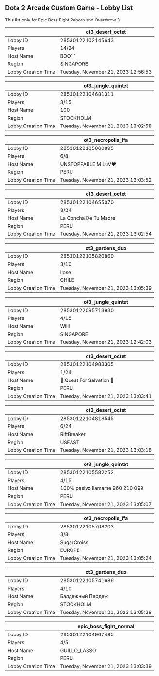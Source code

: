 ## Dota 2 Arcade Custom Game - Lobby List

This list only for Epic Boss Fight Reborn and Overthrow 3

|  | ot3_desert_octet |
| ------ | ------ |
| Lobby ID | 28530122102145643 |
| Players | 14/24 |
| Host Name | BOO``` |
| Region | SINGAPORE |
| Lobby Creation Time | Tuesday, November 21, 2023 12:56:53 |


|  | ot3_jungle_quintet |
| ------ | ------ |
| Lobby ID | 28530122104681311 |
| Players | 3/15 |
| Host Name | 100 |
| Region | STOCKHOLM |
| Lobby Creation Time | Tuesday, November 21, 2023 13:02:58 |


|  | ot3_necropolis_ffa |
| ------ | ------ |
| Lobby ID | 28530122105060895 |
| Players | 6/8 |
| Host Name | UNSTOPPABLE M LuV♥ |
| Region | PERU |
| Lobby Creation Time | Tuesday, November 21, 2023 13:03:52 |


|  | ot3_desert_octet |
| ------ | ------ |
| Lobby ID | 28530122104655070 |
| Players | 3/24 |
| Host Name | La Concha De Tu Madre |
| Region | PERU |
| Lobby Creation Time | Tuesday, November 21, 2023 13:02:54 |


|  | ot3_gardens_duo |
| ------ | ------ |
| Lobby ID | 28530122105820860 |
| Players | 3/10 |
| Host Name | Ilose |
| Region | CHILE |
| Lobby Creation Time | Tuesday, November 21, 2023 13:05:39 |


|  | ot3_jungle_quintet |
| ------ | ------ |
| Lobby ID | 28530122095713930 |
| Players | 4/15 |
| Host Name | Willl |
| Region | SINGAPORE |
| Lobby Creation Time | Tuesday, November 21, 2023 12:42:03 |


|  | ot3_desert_octet |
| ------ | ------ |
| Lobby ID | 28530122104983305 |
| Players | 1/24 |
| Host Name |  Quest For Salvation  |
| Region | PERU |
| Lobby Creation Time | Tuesday, November 21, 2023 13:03:41 |


|  | ot3_desert_octet |
| ------ | ------ |
| Lobby ID | 28530122104818545 |
| Players | 6/24 |
| Host Name | RiftBreaker |
| Region | USEAST |
| Lobby Creation Time | Tuesday, November 21, 2023 13:03:18 |


|  | ot3_jungle_quintet |
| ------ | ------ |
| Lobby ID | 28530122105582252 |
| Players | 4/15 |
| Host Name | 100% pasivo llamame 960 210 099 |
| Region | PERU |
| Lobby Creation Time | Tuesday, November 21, 2023 13:05:07 |


|  | ot3_necropolis_ffa |
| ------ | ------ |
| Lobby ID | 28530122105708203 |
| Players | 3/8 |
| Host Name | SugarCroiss |
| Region | EUROPE |
| Lobby Creation Time | Tuesday, November 21, 2023 13:05:24 |


|  | ot3_gardens_duo |
| ------ | ------ |
| Lobby ID | 28530122105741686 |
| Players | 4/10 |
| Host Name | Балдежный Пердеж |
| Region | STOCKHOLM |
| Lobby Creation Time | Tuesday, November 21, 2023 13:05:28 |


|  | epic_boss_fight_normal |
| ------ | ------ |
| Lobby ID | 28530122104967495 |
| Players | 4/5 |
| Host Name | GUILLO_LASSO |
| Region | PERU |
| Lobby Creation Time | Tuesday, November 21, 2023 13:03:39 |


